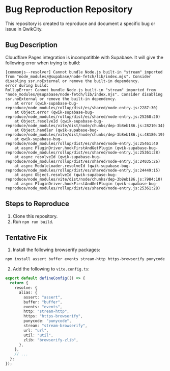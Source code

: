 # Bug Reproduction Repository

This repository is created to reproduce and document a specific bug or issue in QwikCity.

## Bug Description

Cloudflare Pages integration is incompatitble with Supabase. It will give the following error when trying to build:

```plaintext
[commonjs--resolver] Cannot bundle Node.js built-in "stream" imported from "node_modules/@supabase/node-fetch/lib/index.mjs". Consider disabling ssr.noExternal or remove the built-in dependency.
error during build:
RollupError: Cannot bundle Node.js built-in "stream" imported from "node_modules/@supabase/node-fetch/lib/index.mjs". Consider disabling ssr.noExternal or remove the built-in dependency.
    at error (qwik-supabase-bug-reproduce/node_modules/rollup/dist/es/shared/node-entry.js:2287:30)
    at Object.error (qwik-supabase-bug-reproduce/node_modules/rollup/dist/es/shared/node-entry.js:25268:20)
    at Object.resolveId (qwik-supabase-bug-reproduce/node_modules/vite/dist/node/chunks/dep-3b8eb186.js:28210:34)
    at Object.handler (qwik-supabase-bug-reproduce/node_modules/vite/dist/node/chunks/dep-3b8eb186.js:48180:19)
    at qwik-supabase-bug-reproduce/node_modules/rollup/dist/es/shared/node-entry.js:25461:40
    at async PluginDriver.hookFirstAndGetPlugin (qwik-supabase-bug-reproduce/node_modules/rollup/dist/es/shared/node-entry.js:25361:28)
    at async resolveId (qwik-supabase-bug-reproduce/node_modules/rollup/dist/es/shared/node-entry.js:24035:26)
    at async ModuleLoader.resolveId (qwik-supabase-bug-reproduce/node_modules/rollup/dist/es/shared/node-entry.js:24449:15)
    at async Object.resolveId (qwik-supabase-bug-reproduce/node_modules/vite/dist/node/chunks/dep-3b8eb186.js:7984:10)
    at async PluginDriver.hookFirstAndGetPlugin (qwik-supabase-bug-reproduce/node_modules/rollup/dist/es/shared/node-entry.js:25361:28)
```

## Steps to Reproduce

1. Clone this repository.
2. Run `npm run build`.

## Tentative Fix

1. Install the following browserify packages:

```bash
npm install assert buffer events stream-http https-browserify punycode stream-browserify url util browserify-zlib
```

2. Add the following to `vite.config.ts`:

```typescript
export default defineConfig(() => {
  return {
    resolve: {
      alias: {
        assert: "assert",
        buffer: "buffer",
        events: "events",
        http: "stream-http",
        https: "https-browserify",
        punycode: "punycode",
        stream: "stream-browserify",
        url: "url",
        util: "util",
        zlib: "browserify-zlib",
      },
    },
    // ...
  };
});
```
